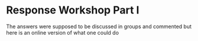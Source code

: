 # Response Workshop Part I


The answers were supposed to be discussed in groups and commented but here is an online version of what one could do
